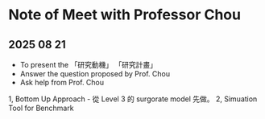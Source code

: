 # Note of Meet with Professor Chou

## 2025 08 21 

- To present the 「研究動機」 「研究計畫」
- Answer the question proposed by Prof. Chou
- Ask help from Prof. Chou


1, Bottom Up Approach -  從 Level 3 的 surgorate model 先做。
2, Simuation Tool for Benchmark
